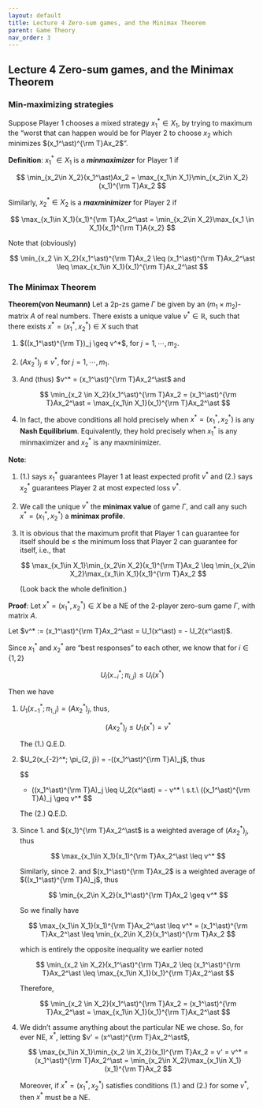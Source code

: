 ```yaml
---
layout: default
title: Lecture 4 Zero-sum games, and the Minimax Theorem
parent: Game Theory
nav_order: 3
---
```

## Lecture 4 Zero-sum games, and the Minimax Theorem

### Min-maximizing strategies

Suppose Player 1 chooses a mixed strategy $x_1^\ast \in X_1$, by trying to maximum the “worst that can happen would be for Player 2 to choose $x_2$ which minimizes $(x_1^\ast)^{\rm T}Ax_2$”.

**Definition**: $x_1^\ast \in X_1$ is a ***minmaximizer*** for Player 1 if 

$$
\min_{x_2\in X_2}(x_1^\ast)Ax_2 = \max_{x_1\in X_1}\min_{x_2\in X_2}(x_1)^{\rm T}Ax_2
$$

Similarly, $x_2^\ast \in X_2$ is a ***maxminimizer*** for Player 2 if 

$$
\max_{x_1\in X_1}(x_1)^{\rm T}Ax_2^\ast = \min_{x_2\in X_2}\max_{x_1 \in X_1}(x_1)^{\rm T}A{x_2}
$$

Note that (obviously)

$$
\min_{x_2 \in X_2}(x_1^\ast)^{\rm T}Ax_2 \leq (x_1^\ast)^{\rm T}Ax_2^\ast \leq \max_{x_1\in X_1}(x_1)^{\rm T}Ax_2^\ast
$$

### The Minimax Theorem

**Theorem(von Neumann)** Let a 2p-zs game $\Gamma$ be given by an $(m_1 \times m_2)$-matrix $A$ of real numbers. There exists a unique value $v^* \in \mathbb{R}$, such that there exists $x^\ast = (x_1^\ast, x_2^\ast)\in X$ such that

1. $((x_1^\ast)^{\rm T})_j \geq v^*$, for $j = 1, \cdots, m_2$.
2. $(Ax_2^\ast)_j \leq v^*$, for $j = 1, \cdots, m_1$.
3. And (thus) $v^* = (x_1^\ast)^{\rm T}Ax_2^\ast$ and 
    
    $$
    \min_{x_2 \in X_2}(x_1^\ast)^{\rm T}Ax_2 = (x_1^\ast)^{\rm T}Ax_2^\ast = \max_{x_1\in X_1}(x_1)^{\rm T}Ax_2^\ast
    $$
    
4. In fact, the above conditions all hold precisely when $x^\ast = (x_1^\ast, x_2^\ast)$ is any **Nash Equilibrium**. Equivalently, they hold precisely when $x_1^\ast$ is any minmaximizer and $x_2^\ast$ is any maxminimizer.

**Note**:

1. (1.)  says $x_1^\ast$ guarantees Player 1 at least expected profit $v^*$ and (2.) says $x_2^\ast$ guarantees Player 2 at most expected loss $v^*$.
2. We call the unique $v^*$ the **minimax value** of game $\Gamma$, and call any such $x^\ast = (x_1^\ast, x_2^\ast)$ a **minimax profile**.
3. It is obvious that the maximum profit that Player 1 can guarantee for itself should be $\leq$ the minimum loss that Player 2 can guarantee for itself, i.e., that 
    
    $$
    \max_{x_1\in X_1}\min_{x_2\in X_2}(x_1)^{\rm T}Ax_2 \leq \min_{x_2\in X_2}\max_{x_1\in X_1}(x_1)^{\rm T}Ax_2
    $$
    
    (Look back the whole definition.)
    

**Proof**: Let $x^\ast = (x_1^\ast, x_2^\ast) \in X$ be a NE of the 2-player zero-sum game $\Gamma$, with matrix $A$.

Let $v^* := (x_1^\ast)^{\rm T}Ax_2^\ast = U_1(x^\ast) = - U_2(x^\ast)$.

Since $x_1^\ast$ and $x_2^\ast$ are “best responses” to each other, we know that for $i \in \lbrace 1, 2\rbrace$

$$
U_i(x_{-i}^*; \pi_{i,j}) \leq U_i(x^\ast)
$$

Then we have

1. $U_1(x_{-1}^*; \pi_{1, j}) = (Ax_2^\ast)_j$, thus,
    
    $$
    (Ax_2^\ast)_j \leq U_1(x^\ast) = v^*
    $$
    
    The (1.) Q.E.D.
    
2. $U_2(x_{-2}^*; \pi_{2, j}) = -((x_1^\ast)^{\rm T}A)_j$, thus
    
    $$
    - ((x_1^\ast)^{\rm T}A)_j \leq U_2(x^\ast) = - v^* \\ s.t.\  ((x_1^\ast)^{\rm T}A)_j \geq v^*
    $$
    
    The (2.) Q.E.D.
    
3. Since 1.  and $(x_1)^{\rm T}Ax_2^\ast$ is a weighted average of $(Ax_2^\ast)_j$, thus
    
    $$
    \max_{x_1\in X_1}(x_1)^{\rm T}Ax_2^\ast \leq v^*
    $$
    
    Similarly, since 2. and $(x_1^\ast)^{\rm T}Ax_2$ is a weighted average of $((x_1^\ast)^{\rm T}A)_j$, thus
    
    $$
    \min_{x_2\in X_2}(x_1^\ast)^{\rm T}Ax_2 \geq v^*
    $$
    
    So we finally have
    
    $$
    \max_{x_1\in X_1}(x_1)^{\rm T}Ax_2^\ast \leq v^* = (x_1^\ast)^{\rm T}Ax_2^\ast \leq \min_{x_2\in X_2}(x_1^\ast)^{\rm T}Ax_2
    $$
    
    which is entirely the opposite inequality we earlier noted
    
    $$
    \min_{x_2 \in X_2}(x_1^\ast)^{\rm T}Ax_2 \leq (x_1^\ast)^{\rm T}Ax_2^\ast \leq \max_{x_1\in X_1}(x_1)^{\rm T}Ax_2^\ast
    $$
    
    Therefore, 
    
    $$
    \min_{x_2 \in X_2}(x_1^\ast)^{\rm T}Ax_2 = (x_1^\ast)^{\rm T}Ax_2^\ast = \max_{x_1\in X_1}(x_1)^{\rm T}Ax_2^\ast
    $$
    
4. We didn’t assume anything about the particular NE we chose. So, for ever NE, $x^\ast$, letting $v' = (x^\ast)^{\rm T}Ax_2^\ast$,
    
    $$
    \max_{x_1\in X_1}\min_{x_2 \in X_2}(x_1)^{\rm T}Ax_2 = v' = v^* = (x_1^\ast)^{\rm T}Ax_2^\ast = \min_{x_2\in X_2}\max_{x_1\in X_1}(x_1)^{\rm T}Ax_2
    $$
    
    Moreover, if $x^\ast = (x_1^\ast, x_2^\ast)$ satisfies conditions (1.) and (2.) for some $v^*$, then $x^\ast$ must be a NE.